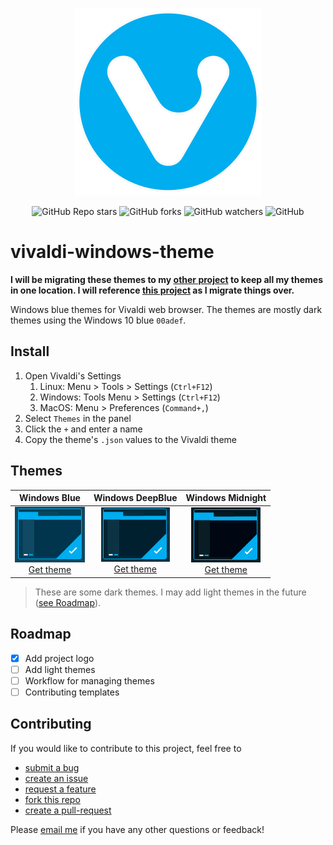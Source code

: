 <p align="center"/> <img src="assets/logo.svg" width=300>

<p align="center">
   <img alt="GitHub Repo stars" src="https://img.shields.io/github/stars/trevor-moon/vivaldi-windows-theme?color=00adef&logoColor=00adef"/>
   <img alt="GitHub forks" src="https://img.shields.io/github/forks/trevor-moon/vivaldi-windows-theme?color=00adef&logoColor=00adef"/>
   <img alt="GitHub watchers" src="https://img.shields.io/github/watchers/trevor-moon/vivaldi-windows-theme?color=00adef"/>
   <img alt="GitHub" src="https://img.shields.io/github/license/trevor-moon/vivaldi-windows-theme?color=00adef">
</p>

# vivaldi-windows-theme

**I will be migrating these themes to my [other project](https://github.com/trevor-moon/vivaldi-themes) to keep all my themes in one location. I will reference [this project](https://github.com/trevor-moon/vivaldi-windows-theme) as I migrate things over.**

Windows blue themes for Vivaldi web browser. The themes are mostly dark themes using the Windows 10 blue `00adef`.

## Install

1. Open Vivaldi's Settings
   1. Linux: Menu > Tools > Settings (`Ctrl+F12`)
   2. Windows: Tools Menu > Settings (`Ctrl+F12`)
   3. MacOS: Menu > Preferences (`Command+,`)
2. Select `Themes` in the panel
3. Click the `+` and enter a name
4. Copy the theme's `.json` values to the Vivaldi theme

## Themes

|                             Windows Blue                              |                               Windows DeepBlue                                |                               Windows Midnight                                |
|:---------------------------------------------------------------------:|:-----------------------------------------------------------------------------:|:-----------------------------------------------------------------------------:|
| ![](assets/windows-blue.png)<br>[Get theme](themes/windows-blue.json) | ![](assets/windows-deepblue.png)<br>[Get theme](themes/windows-deepblue.json) | ![](assets/windows-midnight.png)<br>[Get theme](themes/windows-midnight.json) |

> These are some dark themes. I may add light themes in the future ([see Roadmap](#roadmap)).

## Roadmap

- [X] Add project logo
- [ ] Add light themes
- [ ] Workflow for managing themes
- [ ] Contributing templates

## Contributing

If you would like to contribute to this project, feel free to

- [submit a bug][create-issue]
- [create an issue][create-issue]
- [request a feature][create-issue]
- [fork this repo][fork-repo]
- [create a pull-request][create-pull-request]

Please [email me][email] if you have any other questions or feedback!

<!-- links -->
[create-issue]: https://github.com/trevor-moon/vivaldi-windows-theme/issues
[fork-repo]: https://github.com/trevor-moon/vivaldi-windows-theme/fork
[create-pull-request]: https://github.com/trevor-moon/vivaldi-windows-theme/pulls
[email]: mailto:trevor.r.moon@gmail.com
